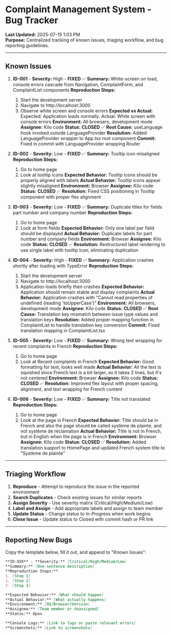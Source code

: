 # Complaint Management System - Bug Tracker

**Last Updated:** 2025-07-15 1:03 PM  
**Purpose:** Centralized tracking of known issues, triaging workflow, and bug reporting guidelines.

---

## Known Issues

1. **ID-001** - **Severity:** High - **FIXED** ✅
   **Summary:** White-screen on load, console errors cascade from Navigation, ComplaintForm, and ComplaintList components
   **Reproduction Steps:**
   1. Start the development server
   2. Navigate to http://localhost:3000
   3. Observe white screen and console errors
   **Expected vs Actual:** Expected: Application loads normally. Actual: White screen with console errors
   **Environment:** All browsers, development mode
   **Assignee:** Kilo code
   **Status:** **CLOSED** ✅
   **Root Cause:** useLanguage hook invoked outside LanguageProvider
   **Resolution:** Added LanguageProvider wrapper to App.tsx root component
   **Commit:** Fixed in commit with LanguageProvider wrapping Router

2. **ID-002** - **Severity:** Low - **FIXED** ✅
   **Summary:** Tooltip icon misaligned
   **Reproduction Steps:**
   1. Go to home page
   2. Look at tooltip icons
   **Expected Behavior:** Tooltip icons should be properly aligned with labels
   **Actual Behavior:** Tooltip icons appear slightly misaligned
   **Environment:** Browser
   **Assignee:** Kilo code
   **Status:** **CLOSED** ✅
   **Resolution:** Fixed CSS positioning in Tooltip component with proper flex alignment

3. **ID-003** - **Severity:** Low - **FIXED** ✅
   **Summary:** Duplicate titles for fields part number and company number
   **Reproduction Steps:**
   1. Go to home page
   2. Look at form fields
   **Expected Behavior:** Only one label per field should be displayed
   **Actual Behavior:** Duplicate labels for part number and company fields
   **Environment:** Browser
   **Assignee:** Kilo code
   **Status:** **CLOSED** ✅
   **Resolution:** Restructured label rendering to use single label with tooltip icon, eliminating duplication

4. **ID-004** - **Severity:** High - **FIXED** ✅
   **Summary:** Application crashes shortly after loading with TypeError
   **Reproduction Steps:**
   1. Start the development server
   2. Navigate to http://localhost:3000
   3. Application loads briefly then crashes
   **Expected Behavior:** Application should remain stable and display complaints
   **Actual Behavior:** Application crashes with "Cannot read properties of undefined (reading 'toUpperCase')"
   **Environment:** All browsers, development mode
   **Assignee:** Kilo code
   **Status:** **CLOSED** ✅
   **Root Cause:** Translation key mismatch between issue type values and translation keys
   **Resolution:** Added proper mapping function in ComplaintList to handle translation key conversion
   **Commit:** Fixed translation mapping in ComplaintList.tsx

5. **ID-005** - **Severity:** Low - **FIXED** ✅
   **Summary:** Wrong text wrapping for recent complaints in French
   **Reproduction Steps:**
   1. Go to home page
   2. Look at Recent complaints in French
   **Expected Behavior:** Good formatting for text, looks well made
   **Actual Behavior:** All the text is squished since French text is a bit larger, so it takes 2 lines, but it's not centered
   **Environment:** Browser
   **Assignee:** Kilo code
   **Status:** **CLOSED** ✅
   **Resolution:** Improved flex layout with proper spacing, alignment, and text wrapping for French content

6. **ID-006** - **Severity:** Low - **FIXED** ✅
   **Summary:** Title not translated
   **Reproduction Steps:**
   1. Go to home page
   2. Look at the page in French
   **Expected Behavior:** Title should be in French and also the page should be called système de plainte, and not système de réclamation
   **Actual Behavior:** Title is not in French, but in English when the page is in French
   **Environment:** Browser
   **Assignee:** Kilo code
   **Status:** **CLOSED** ✅
   **Resolution:** Added translation support to HomePage and updated French system title to "Système de plainte"

---

## Triaging Workflow

1. **Reproduce** - Attempt to reproduce the issue in the reported environment
2. **Search Duplicates** - Check existing issues for similar reports
3. **Assign Severity** - Use severity matrix (Critical/High/Medium/Low)
4. **Label and Assign** - Add appropriate labels and assign to team member
5. **Update Status** - Change status to In-Progress when work begins
6. **Close Issue** - Update status to Closed with commit hash or PR link

---

## Reporting New Bugs

Copy the template below, fill it out, and append to "Known Issues":

```markdown
**ID-XXX** - **Severity:** [Critical/High/Medium/Low]  
**Summary:** [One-sentence description]  
**Reproduction Steps:**
1. [Step 1]
2. [Step 2]
3. [Step 3]

**Expected Behavior:** [What should happen]  
**Actual Behavior:** [What actually happens]  
**Environment:** [OS/Browser/Version]  
**Assignee:** [Team member or Unassigned]  
**Status:** Open

**Console Logs:** [Link to logs or paste relevant errors]  
**Screenshots:** [Link to screenshots]